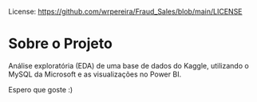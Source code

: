 License: https://github.com/wrpereira/Fraud_Sales/blob/main/LICENSE

# Sobre o Projeto
Análise exploratória (EDA) de uma base de dados do Kaggle, utilizando o MySQL da Microsoft e as visualizações no Power BI.

Espero que goste :)

